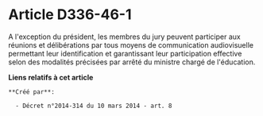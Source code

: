 # Article D336-46-1

A l'exception du président, les membres du jury peuvent participer aux réunions et délibérations par tous moyens de
communication audiovisuelle permettant leur identification et garantissant leur participation effective selon des modalités
précisées par arrêté du ministre chargé de l'éducation.

**Liens relatifs à cet article**

	**Créé par**:

	  - Décret n°2014-314 du 10 mars 2014 - art. 8
